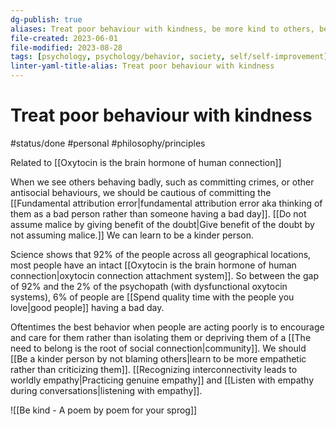 ```yaml
---
dg-publish: true
aliases: Treat poor behaviour with kindness, be more kind to others, being kind to others, seek to understand poor behaviour, give care to others having a bad day, be kind to others having a bad day, be kind to others, treat them with kindness, treat others with kindness, acting poorly, having a bad day, not malice, out of malice, not malice, a bad person, showing kindness
file-created: 2023-06-01
file-modified: 2023-08-28
tags: [psychology, psychology/behavior, society, self/self-improvement]
linter-yaml-title-alias: Treat poor behaviour with kindness
---
```


# Treat poor behaviour with kindness

#status/done  #personal #philosophy/principles 

Related to [[Oxytocin is the brain hormone of human connection]]

When we see others behaving badly, such as committing crimes, or other antisocial behaviours, we should be cautious of committing the [[Fundamental attribution error|fundamental attribution error aka thinking of them as a bad person rather than someone having a bad day]]. [[Do not assume malice by giving benefit of the doubt|Give benefit of the doubt by not assuming malice.]] We can learn to be a kinder person.

Science shows that 92% of the people across all geographical locations, most people have an intact [[Oxytocin is the brain hormone of human connection|oxytocin connection attachment system]]. So between the gap of 92% and the 2% of the psychopath (with dysfunctional oxytocin systems), 6% of people are [[Spend quality time with the people you love|good people]] having a bad day.

Oftentimes the best behavior when people are acting poorly is to encourage and care for them rather than isolating them or depriving them of a [[The need to belong is the root of social connection|community]]. We should [[Be a kinder person by not blaming others|learn to be more empathetic rather than criticizing them]]. [[Recognizing interconnectivity leads to worldly empathy|Practicing genuine empathy]] and [[Listen with empathy during conversations|listening with empathy]].

![[Be kind - A poem by poem for your sprog]]
